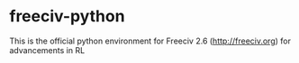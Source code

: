 # freeciv-python
This is the official python environment for Freeciv 2.6 (http://freeciv.org) for advancements in RL
